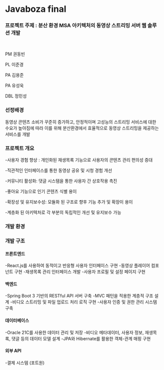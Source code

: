 # Javaboza final 

### 프로젝트 주제 : 분산 환경 MSA 아키텍처의 동영상 스트리밍 서버 웹 솔루션 개발
<br>

PM 권동빈<br>

PL 이준경<br>

PA 김용준<br>

PA 유성욱<br>

DBL 정민성<br>

### 선정배경 
동영상 콘텐츠 소비가 꾸준히 증가하고, 
안정적이며 고성능의 스트리밍 서비스에 대한 수요가 높아짐에 따라 
이를 위해 분산환경에서 효율적으로 동영상 스트리밍을 제공하는 서비스를 개발
<br>

### 프로젝트 개요
-사용자 경험 향상  :  개인화된 재생목록 기능으로 사용자의 콘텐츠 관리 편의성 증대

-직관적인 인터페이스를 통한 동영상 공유 및 시청 경험 개선

-커뮤니티 활성화: 댓글 시스템을 통한 사용자 간 상호작용 촉진

-좋아요 기능으로 인기 콘텐츠 식별 용이

-확장성 및 유지보수성: 모듈화 된 구조로 향후 기능 추가 및 확장이 용이

-계층화 된 아키텍처로 각 부분의 독립적인 개선 및 유지보수 가능

### 개발 환경 



### 개발 구조
#### 프론트엔드
-React.js를 사용하여 동적이고 반응형 사용자 인터페이스 구현
-동영상 플레이어 컴포넌트 구현
-재생목록 관리 인터페이스 개발
-사용자 프로필 및 설정 페이지 구현
#### 백엔드
-Spring Boot 3 기반의 RESTful API 서버 구축
-MVC 패턴을 적용한 계층적 구조 설계
-비디오 스트리밍 및 파일 업로드 처리 로직 구현
-사용자 인증 및 권한 관리 시스템 구축
#### 데이터베이스
-Oracle 21C를 사용한 데이터 관리 및 저장
-비디오 메타데이터, 사용자 정보, 재생목록, 댓글 등의 데이터 모델 설계
-JPA와 Hibernate를 활용한 객체-관계 매핑 구현
#### 외부 API
-결제 시스템 (포트원)



